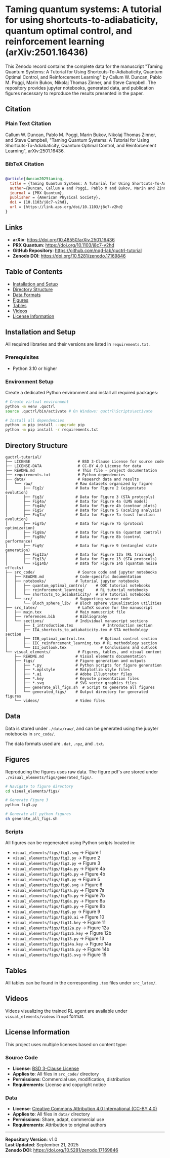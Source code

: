 # Taming quantum systems: A tutorial for using shortcuts-to-adiabaticity, quantum optimal control, and reinforcement learning (arXiv:2501.16436)

This Zenodo record contains the complete data for the manuscript "Taming Quantum Systems: A Tutorial for Using Shortcuts-To-Adiabaticity, Quantum Optimal Control, and Reinforcement Learning" by Callum W. Duncan, Pablo M. Poggi, Marin Bukov, Nikolaj Thomas Zinner, and Steve Campbell. The repository provides jupyter notebooks, generated data, and publication figures necessary to reproduce the results presented in the paper.

## Citation

### Plain Text Citation
Callum W. Duncan, Pablo M. Poggi, Marin Bukov, Nikolaj Thomas Zinner, and Steve Campbell, "Taming Quantum Systems: A Tutorial for Using Shortcuts-To-Adiabaticity, Quantum Optimal Control, and Reinforcement Learning", arXiv:2501.16436.

### BibTeX Citation
```bibtex

@article{duncan2025taming,
  title = {Taming Quantum Systems: A Tutorial for Using Shortcuts-To-Adiabaticity, Quantum Optimal Control, and Reinforcement Learning},
  author={Duncan, Callum W and Poggi, Pablo M and Bukov, Marin and Zinner, Nikolaj Thomas and Campbell, Steve},
  journal = {PRX Quantum},
  publisher = {American Physical Society},
  doi = {10.1103/j8c7-v2hd},
  url = {https://link.aps.org/doi/10.1103/j8c7-v2hd}
}

```

## Links
- **arXiv**: https://doi.org/10.48550/arXiv.2501.16436
- **PRX Quantum**: https://doi.org/10.1103/j8c7-v2hd
- **GitHub Repository**: https://github.com/nqd-lab/quctrl-tutorial
- **Zenodo DOI**: https://doi.org/10.5281/zenodo.17169846



## Table of Contents
- [Installation and Setup](#installation-and-setup)
- [Directory Structure](#directory-structure)
- [Data Formats](#data-formats)
- [Figures](#figures)
- [Tables](#tables)
- [Videos](#videos)
- [License Information](#license-information)



## Installation and Setup

All required libraries and their versions are listed in `requirements.txt`. 

### Prerequisites
- Python 3.10 or higher

### Environment Setup
Create a dedicated Python environment and install all required packages:

```bash
# Create virtual environment
python -m venv .quctrl
source .quctrl/bin/activate # On Windows: quctrl\Scripts\activate

# Install all dependencies
python -m pip install --upgrade pip
python -m pip install -r requirements.txt
```

## Directory Structure

```
quctrl-tutorial/
├── LICENSE                     # BSD 3-Clause License for source code
├── LICENSE-DATA                # CC-BY 4.0 License for data
├── README.md                   # This file - project documentation
├── requirements.txt            # Python dependencies
├── data/                       # Research data and results
│   └── raw/                   # Raw datasets organized by figure
│       ├── Fig2/              # Data for Figure 2 (eigenstate evolution)
│       ├── Fig3/              # Data for Figure 3 (STA protocols)
│       ├── Fig4a/             # Data for Figure 4a (LMG model)
│       ├── Fig4b/             # Data for Figure 4b (contour plots)
│       ├── Fig5/              # Data for Figure 5 (scaling analysis)
│       ├── Fig7a/             # Data for Figure 7a (cost function evolution)
│       ├── Fig7b/             # Data for Figure 7b (protocol optimization)
│       ├── Fig8a/             # Data for Figure 8a (quantum control)
│       ├── Fig8b/             # Data for Figure 8b (control performance)
│       ├── Fig9/              # Data for Figure 9 (entangled state generation)
│       ├── Fig12a/            # Data for Figure 12a (RL training)
│       ├── Fig13/             # Data for Figure 13 (STA protocols)
│       └── Fig14b/            # Data for Figure 14b (quantum noise effects)
├── src_code/                   # Source code and jupyter notebooks
│   ├── README.md              # Code-specific documentation
│   ├── notebooks/             # Tutorial jupyter notebooks
│   │   ├── quantum_optimal_control/    # QOC tutorial notebooks
│   │   ├── reinforcement_learning/     # RL tutorial notebooks
│   │   └── shortcuts_to_adiabaticity/  # STA tutorial notebooks
│   └── src/                   # Supporting source code
│       └── Bloch_sphere_lib/  # Bloch sphere visualization utilities
├── src_latex/                  # LaTeX source for the manuscript
│   ├── main.tex               # Main manuscript file
│   ├── references.bib         # Bibliography
│   └── sections/              # Individual manuscript sections
│       ├── I_introduction.tex             # Introduction section
│       ├── IIA_shortcuts_to_adiabaticity.tex # STA methodology section
│       ├── IIB_optimal_control.tex       # Optimal control section
│       ├── IIC_reinforcement_learning.tex # RL methodology section
│       └── III_outlook.tex               # Conclusions and outlook
└── visual_elements/            # Figures, tables, and visual content
    ├── README.md              # Visual elements documentation
    ├── figs/                  # Figure generation and outputs
    │   ├── *.py               # Python scripts for figure generation
    │   ├── *.mplstyle         # Matplotlib style files
    │   ├── *.ai               # Adobe Illustrator files
    │   ├── *.key              # Keynote presentation files
    │   ├── *.svg              # SVG vector graphics files
    │   ├── generate_all_figs.sh  # Script to generate all figures
    │   └── generated_figs/    # Output directory for generated figures
    └── videos/                # Video files
```

## Data

Data is stored under `./data/raw/`, and can be generated using the jupyter notebooks in `src_code/`. 

The data formats used are `.dat`, `.npz`, and `.txt`.

## Figures

Reproducing the figures uses raw data. The figure pdf's are stored under `./visual_elements/figs/generated_figs/`. 

```bash
# Navigate to figure directory
cd visual_elements/figs/

# Generate Figure 3
python fig3.py

# Generate all python figures
sh generate_all_figs.sh
```

### Scripts
All figures can be regenerated using Python scripts located in:

- `visual_elements/figs/fig1.svg` → Figure 1
- `visual_elements/figs/fig2.py` → Figure 2
- `visual_elements/figs/fig3.py` → Figure 3
- `visual_elements/figs/fig4a.py` → Figure 4a
- `visual_elements/figs/fig4b.py` → Figure 4b
- `visual_elements/figs/fig5.py` → Figure 5
- `visual_elements/figs/fig6.svg` → Figure 6
- `visual_elements/figs/fig7a.py` → Figure 7a
- `visual_elements/figs/fig7b.py` → Figure 7b 
- `visual_elements/figs/fig8a.py` → Figure 8a
- `visual_elements/figs/fig8b.py` → Figure 8b    
- `visual_elements/figs/fig9.py` → Figure 9  
- `visual_elements/figs/fig10.ai` → Figure 10
- `visual_elements/figs/fig11.key` → Figure 11
- `visual_elements/figs/fig12a.py` → Figure 12a 
- `visual_elements/figs/fig12b.key` → Figure 12b 
- `visual_elements/figs/fig13.py` → Figure 13
- `visual_elements/figs/fig14a.key` → Figure 14a 
- `visual_elements/figs/fig14b.py` → Figure 14b
- `visual_elements/figs/fig15.svg` → Figure 15 

## Tables

All tables can be found in the corresponding `.tex` files under `src_latex/`.


## Videos

Videos visualizing the trained RL agent are available under `visual_elements/videos` in `mp4` format. 

## License Information

This project uses multiple licenses based on content type:

### Source Code
- **License**: [BSD 3-Clause License](./LICENSE)
- **Applies to**: All files in `src_code/` directory
- **Permissions**: Commercial use, modification, distribution
- **Requirements**: License and copyright notice

### Data
- **License**: [Creative Commons Attribution 4.0 International (CC-BY 4.0)](./LICENSE-DATA)
- **Applies to**: All files in `data/` directory
- **Permissions**: Share, adapt, commercial use
- **Requirements**: Attribution to original authors


---

**Repository Version**: v1.0  
**Last Updated**: September 21, 2025  
**Zenodo DOI**: https://doi.org/10.5281/zenodo.17169846